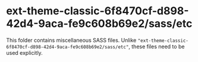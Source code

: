 # ext-theme-classic-6f8470cf-d898-42d4-9aca-fe9c608b69e2/sass/etc

This folder contains miscellaneous SASS files. Unlike `"ext-theme-classic-6f8470cf-d898-42d4-9aca-fe9c608b69e2/sass/etc"`, these files
need to be used explicitly.
